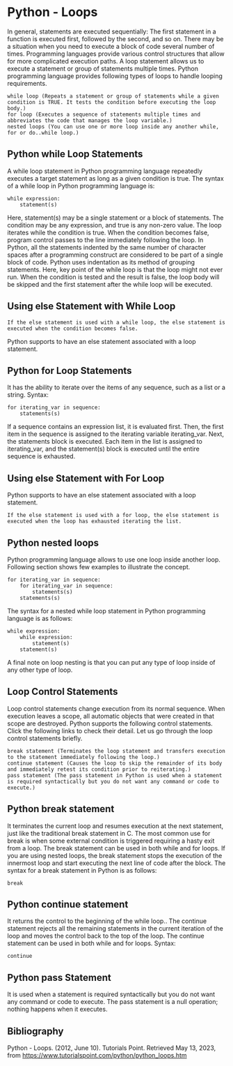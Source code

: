 # Python - Loops

In general, statements are executed sequentially: The first statement in a function is executed first, followed by the second, and so on. There may be a situation when you need to execute a block of code several number of times. Programming languages provide various control structures that allow for more complicated execution paths. A loop statement allows us to execute a statement or group of statements multiple times. Python programming language provides following types of loops to handle looping requirements.

    while loop (Repeats a statement or group of statements while a given condition is TRUE. It tests the condition before executing the loop body.)
    for loop (Executes a sequence of statements multiple times and abbreviates the code that manages the loop variable.)
    nested loops (You can use one or more loop inside any another while, for or do..while loop.)

## Python while Loop Statements

A while loop statement in Python programming language repeatedly executes a target statement as long as a given condition is true. The syntax of a while loop in Python programming language is:

    while expression:
        statement(s)

Here, statement(s) may be a single statement or a block of statements. The condition may be any expression, and true is any non-zero value. The loop iterates while the condition is true. When the condition becomes false, program control passes to the line immediately following the loop. In Python, all the statements indented by the same number of character spaces after a programming construct are considered to be part of a single block of code. Python uses indentation as its method of grouping statements. Here, key point of the while loop is that the loop might not ever run. When the condition is tested and the result is false, the loop body will be skipped and the first statement after the while loop will be executed.

## Using else Statement with While Loop

    If the else statement is used with a while loop, the else statement is executed when the condition becomes false. 

Python supports to have an else statement associated with a loop statement.

## Python for Loop Statements

It has the ability to iterate over the items of any sequence, such as a list or a string. Syntax:

    for iterating_var in sequence:
        statements(s)

If a sequence contains an expression list, it is evaluated first. Then, the first item in the sequence is assigned to the iterating variable iterating_var. Next, the statements block is executed. Each item in the list is assigned to iterating_var, and the statement(s) block is executed until the entire sequence is exhausted.

## Using else Statement with For Loop

Python supports to have an else statement associated with a loop statement.

    If the else statement is used with a for loop, the else statement is executed when the loop has exhausted iterating the list.

## Python nested loops

Python programming language allows to use one loop inside another loop. Following section shows few examples to illustrate the concept.

    for iterating_var in sequence:
        for iterating_var in sequence:
            statements(s)
        statements(s)

The syntax for a nested while loop statement in Python programming language is as follows:

    while expression:
        while expression:
            statement(s)
        statement(s)

A final note on loop nesting is that you can put any type of loop inside of any other type of loop.

## Loop Control Statements

Loop control statements change execution from its normal sequence. When execution leaves a scope, all automatic objects that were created in that scope are destroyed. Python supports the following control statements. Click the following links to check their detail. Let us go through the loop control statements briefly.

    break statement (Terminates the loop statement and transfers execution to the statement immediately following the loop.)
    continue statement (Causes the loop to skip the remainder of its body and immediately retest its condition prior to reiterating.)
    pass statement (The pass statement in Python is used when a statement is required syntactically but you do not want any command or code to execute.)

## Python break statement

It terminates the current loop and resumes execution at the next statement, just like the traditional break statement in C. The most common use for break is when some external condition is triggered requiring a hasty exit from a loop. The break statement can be used in both while and for loops. If you are using nested loops, the break statement stops the execution of the innermost loop and start executing the next line of code after the block. The syntax for a break statement in Python is as follows:

    break

## Python continue statement

It returns the control to the beginning of the while loop.. The continue statement rejects all the remaining statements in the current iteration of the loop and moves the control back to the top of the loop. The continue statement can be used in both while and for loops. Syntax:

    continue

## Python pass Statement

It is used when a statement is required syntactically but you do not want any command or code to execute. The pass statement is a null operation; nothing happens when it executes.

## Bibliography

Python - Loops. (2012, June 10). Tutorials Point. Retrieved May 13, 2023, from https://www.tutorialspoint.com/python/python_loops.htm